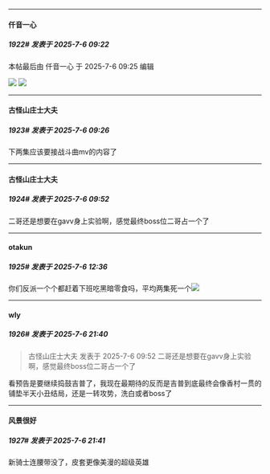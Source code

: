 ﻿
*****

####  仟音一心  
##### 1922#       发表于 2025-7-6 09:22

 本帖最后由 仟音一心 于 2025-7-6 09:25 编辑 

<img src="https://p.sda1.dev/25/505c33b3eec9510ff3f4af48ab87b98f/image.jpg" referrerpolicy="no-referrer">
<img src="https://p.sda1.dev/25/957994abc218428f5336be6588b9583c/image.jpg" referrerpolicy="no-referrer">

*****

####  古怪山庄士大夫  
##### 1923#       发表于 2025-7-6 09:26

下两集应该要接战斗曲mv的内容了


*****

####  古怪山庄士大夫  
##### 1924#       发表于 2025-7-6 09:52

二哥还是想要在gavv身上实验啊，感觉最终boss位二哥占一个了


*****

####  otakun  
##### 1925#       发表于 2025-7-6 12:36

你们反派一个个都赶着下班吃黑暗零食吗，平均两集死一个<img src="https://static.stage1st.com/image/smiley/face2017/002.png" referrerpolicy="no-referrer">


*****

####  wly  
##### 1926#       发表于 2025-7-6 21:40

<blockquote>古怪山庄士大夫 发表于 2025-7-6 09:52
二哥还是想要在gavv身上实验啊，感觉最终boss位二哥占一个了</blockquote>
看预告是要继续捣鼓吉普了，我现在最期待的反而是吉普到底最终会像香村一贯的铺垫半天小丑结局，还是一转攻势，洗白或者boss了

*****

####  风景很好  
##### 1927#       发表于 2025-7-6 21:41

新骑士连腰带没了，皮套更像美漫的超级英雄

